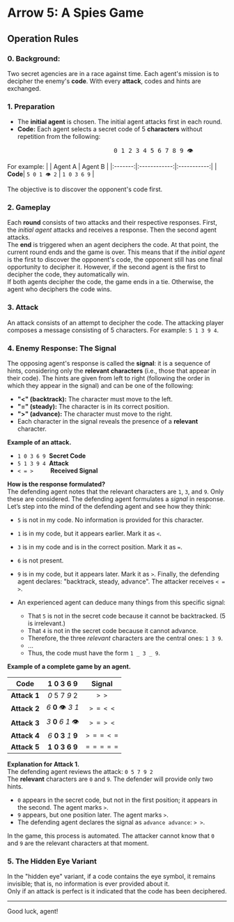 # Arrow 5: A Spies Game

## Operation Rules

### 0. Background:
Two secret agencies are in a race against time. Each agent's mission is to decipher the enemy's **code**. With every **attack**, codes and hints are exchanged.

### 1. Preparation
- The **initial agent** is chosen. The initial agent attacks first in each round.
- **Code:** Each agent selects a secret code of 5 **characters** without repetition from the following:
<pre>                             0 1 2 3 4 5 6 7 8 9 👁</pre>
For example:
|         |   Agent A    |   Agent B   |
|:-------:|:------------:|:-----------:|
| **Code**| `5 0 1 👁 2` | `1 0 3 6 9` |

The objective is to discover the opponent's code first.

### 2. Gameplay
Each **round** consists of two attacks and their respective responses. First, the _initial agent_ attacks and receives a response. Then the second agent attacks.  
The **end** is triggered when an agent deciphers the code. At that point, the current round ends and the game is over. This means that if the _initial agent_ is the first to discover the opponent's code, the opponent still has one final opportunity to decipher it. However, if the second agent is the first to decipher the code, they automatically win.  
If both agents decipher the code, the game ends in a tie. Otherwise, the agent who deciphers the code wins.

### 3. Attack
An attack consists of an attempt to decipher the code. The attacking player composes a message consisting of 5 characters. For example:
`5 1 3 9 4`.

### 4. Enemy Response: The Signal
The opposing agent's response is called the **signal**: it is a sequence of hints, considering only the **relevant characters** (i.e., those that appear in their code). The hints are given from left to right (following the order in which they appear in the signal) and can be one of the following:
- **"<" (backtrack):** The character must move to the left.
- **"=" (steady):** The character is in its correct position.
- **">" (advance):** The character must move to the right.
- Each character in the signal reveals the presence of a **relevant** character.

**Example of an attack.**
- `1 0 3 6 9`  &nbsp;**Secret Code**  
- `5 1 3 9 4`  &nbsp;**Attack**  
- `< = >`      &nbsp;&nbsp;&nbsp;&nbsp;&nbsp;&nbsp;&nbsp;&nbsp;&nbsp;**Received Signal**

**How is the response formulated?**  
The defending agent notes that the relevant characters are `1`, `3`, and `9`. Only these are considered. The defending agent formulates a _signal_ in response. Let’s step into the mind of the defending agent and see how they think:
- `5` is not in my code. No information is provided for this character.
- `1` is in my code, but it appears earlier. Mark it as `<`.
- `3` is in my code and is in the correct position. Mark it as `=`.
- `6` is not present.
- `9` is in my code, but it appears later. Mark it as `>`.
Finally, the defending agent declares: "backtrack, steady, advance". The attacker receives `< = >`.

- An experienced agent can deduce many things from this specific signal:
	- That `5` is not in the secret code because it cannot be backtracked. (5 is irrelevant.)
	- That `4` is not in the secret code because it cannot advance.
	- Therefore, the three *relevant* characters are the central ones: `1 3 9`.
	- ...
	- Thus, the code must have the form `1 _ 3 _ 9`.

**Example of a complete game by an agent.**

| **Code**   |         1 0 3 6 9           | **Signal** |
|:----------:|:---------------------------:|:----------:|
| **Attack 1** | _0_ 5 7 _9_ 2             | `> >`      |
| **Attack 2** | _6_  __0__ 👁 _3_  _1_    | `> = < <`  |
| **Attack 3** | _3_  __0__  _6_  _1_ 👁   | `> = > <`  |
| **Attack 4** | *6* **0 3** *1* **9**     | `> = = < =`|
| **Attack 5** | **1 0 3 6 9**             | `= = = = =`|

**Explanation for Attack 1.**  
The defending agent reviews the attack: `0 5 7 9 2`  
The **relevant** characters are `0` and `9`. The defender will provide only two hints.
- `0` appears in the secret code, but not in the first position; it appears in the second. The agent marks `>`.
- `9` appears, but one position later. The agent marks `>`.
- The defending agent declares the signal as `advance advance`: `> >`.

In the game, this process is automated. The attacker cannot know that `0` and `9` are the relevant characters at that moment.

### 5. The Hidden Eye Variant
In the "hidden eye" variant, if a code contains the eye symbol, it remains invisible; that is, no information is ever provided about it.  
Only if an attack is perfect is it indicated that the code has been deciphered.

---

Good luck, agent!
